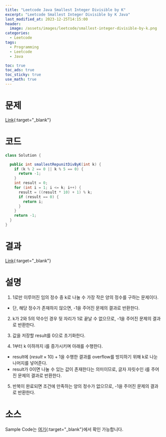 ```yaml
---
title: "Leetcode Java Smallest Integer Divisible by K"
excerpt: "Leetcode Smallest Integer Divisible by K Java"
last_modified_at: 2023-12-25T14:15:00
header:
  image: /assets/images/leetcode/smallest-integer-divisible-by-k.png
categories:
  - Leetcode
tags:
  - Programming
  - Leetcode
  - Java

toc: true
toc_ads: true
toc_sticky: true
use_math: true
---
```

# 문제
[Link](https://leetcode.com/problems/smallest-integer-divisible-by-k){:target="_blank"}

# 코드
```java
class Solution {

  public int smallestRepunitDivByK(int k) {
    if (k % 2 == 0 || k % 5 == 0) {
      return -1;
    }
    int result = 0;
    for (int i = 1; i <= k; i++) {
      result = ((result * 10) + 1) % k;
      if (result == 0) {
        return i;
      }
    }
    return -1;
  }
}
```

# 결과
[Link](https://leetcode.com/problems/smallest-integer-divisible-by-k/submissions/1127868157/){:target="_blank"}

# 설명
1. 1로만 이루어진 임의 정수 중 k로 나눌 수 가장 작은 양의 정수를 구하는 문제이다.
- 단, 해당 정수가 존재하지 않으면, -1을 주어진 문제의 결과로 반환한다.

2. k가 2와 5의 약수인 경우 뒷 자리가 1로 끝날 수 없으므로, -1을 주어진 문제의 결과로 반환한다.

3. 값을 저장할 result를 0으로 초기화한다.

4. 1부터 k 이하까지 i를 증가시키며 아래를 수행한다.
- result에 $(result \times 10) + 1$을 수행한 결과를 overflow를 방지하기 위해 k로 나눈 나머지를 넣어준다.
- result가 0이면 나눌 수 있는 값이 존재한다는 의미이므로, 글자 자릿수인 i를 주어진 문제의 결과로 반환한다.

5. 반복이 완료되면 조건에 만족하는 양의 정수가 없으므로, -1을 주어진 문제의 결과로 반환한다.

# 소스
Sample Code는 [여기](https://github.com/GracefulSoul/leetcode/blob/master/src/main/java/gracefulsoul/problems/SmallestIntegerDivisibleByK.java){:target="_blank"}에서 확인 가능합니다.